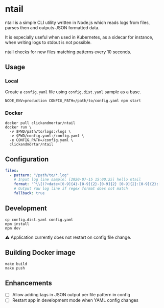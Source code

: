 # ntail

ntail is a simple CLI utility written in Node.js which reads logs from files, parses then and outputs JSON formatted data.

It is especially useful when used in Kubernetes, as a sidecar for instance, when writing logs to stdout is not possible.

ntail checks for new files matching patterns every 10 seconds.

## Usage

### Local

Create a `config.yaml` file using `config.dist.yaml` sample as a base.

```shell script
NODE_ENV=production CONFIG_PATH=/path/to/config.yaml npm start
```

### Docker

```shell script
docker pull clickandmortar/ntail
docker run \
  -v $PWD/path/to/logs:/logs \
  -v $PWD/config.yaml:/config.yaml \
  -e CONFIG_PATH=/config.yaml \
  clickandmortar/ntail
```

## Configuration

```yaml
files:
  - pattern: "/path/to/*.log"
    # Input log line sample: [2020-07-15 15:00:25] hello ntail
    format: "^\\[(?<date>[0-9]{4}-[0-9]{2}-[0-9]{2} [0-9]{2}:[0-9]{2}:[0-9]{2})\\] (?<message>.*)$"
    # Output raw log line if regex format does not match
    fallback: true
```

## Development

```shell script
cp config.dist.yaml config.yaml
npm install
npm dev
```

⚠️  Application currently does not restart on config file change.

## Building Docker image

```shell script
make build
make push
```

## Enhancements

- [ ] Allow adding tags in JSON output per file pattern in config
- [ ] Restart app in development mode when YAML config changes
